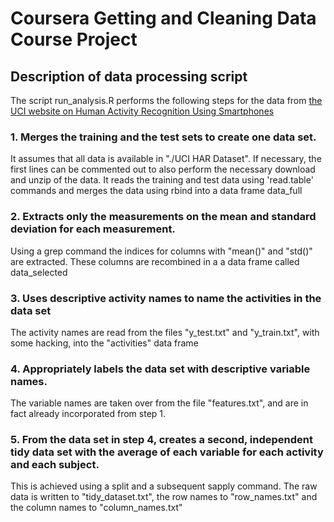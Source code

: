 # Coursera Getting and Cleaning Data Course Project

## Description of data processing script

The script run_analysis.R performs the following steps for the data from
[the UCI website on Human Activity Recognition Using Smartphones](
http://archive.ics.uci.edu/ml/datasets/Human+Activity+Recognition+Using+Smartphones)

### 1. Merges the training and the test sets to create one data set.

It assumes that all data is available in "./UCI HAR Dataset". If necessary, the first lines can be commented out to also perform the necessary download and unzip of the data. It reads the training and test data using 'read.table' commands and merges the data using rbind into a data frame data_full

### 2. Extracts only the measurements on the mean and standard deviation for each measurement. 
Using a grep command the indices for columns with "mean()" and "std()" are extracted. These columns are recombined in a a data frame called data_selected

### 3. Uses descriptive activity names to name the activities in the data set
The activity names are read from the files "y\_test.txt" and "y\_train.txt", with some hacking, into the "activities" data frame

### 4. Appropriately labels the data set with descriptive variable names. 
The variable names are taken over from the file "features.txt", and are in fact already incorporated from step 1.

### 5. From the data set in step 4, creates a second, independent tidy data set with the average of each variable for each activity and each subject.
This is achieved using a split and a subsequent sapply command. The raw data is written to "tidy\_dataset.txt", the row names to "row\_names.txt" and the column names to "column\_names.txt"
